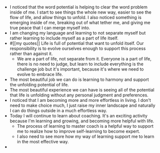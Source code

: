 - I noticed that the word potential is helping to clear the word problem inside of me. I start to see things the whole new way, easier to see the flow of life, and allow things to unfold. I also noticed something is emerging inside of me, breaking out of what tether me, and giving me true peace that I can merge myself into.
- I am changing my language and learning to not separate myself but rather learning to include myself as a part of life itself.
- #[[my quotes]] Life is full of potential that want to unfold itself. Our responsibility is to evolve ourselves enough to support this process rather than against it.
    - We are a part of life, not separate from it. Everyone is a part of life, there is no need to judge, but learn to include everything is the challenge job but it's important, because it's where we need to evolve to embrace life.
- The most beautiful job we can do is learning to harmony and support the unfolding potential of life.
- The most beautiful experience we can have is seeing all of the potential that life is unfolding without any personal judgment and preferences.
- I noticed that I am becoming more and more effortless in living. I don't need to make choice much, I just raise my inner landscape and naturally I can do things outside in a much effortless way. 
- Today I will continue to learn about coaching. It's an exciting activity because I'm learning and growing, and becoming more helpful with life.
    -  The process of learning to master coach is a helpful way to support me to realize how to improve self-learning to become expert.
    - I also need to see more how my way of learning support me to learn in the most effective way.
- 
